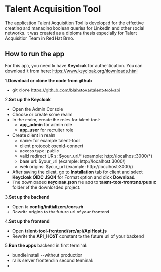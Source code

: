 # Talent Acquisition Tool
The application Talent Acquisition Tool is developed for the effective creating and managing boolean queries for LinkedIn and other social networks. It was created as a diploma thesis especially for Talent Acquisition Team in Red Hat Brno.

## How to run the app
For this app, you need to have **Keycloak** for authentication. You can download it from here: https://www.keycloak.org/downloads.html

1.**Download or clone the code from github**
  - git clone https://github.com/blahutova/talent-tool-api
  
2.**Set up the Keycloak**
  - Open the Admin Console
  - Choose or create some realm
  - In the realm, create the roles for talent tool:
    - **app_admin** for admin role
    - **app_user** for recruiter role
  - Create client in realm
    - name: for example talent-tool
    - client protocol: openid-connect
    - access type: public
    - valid redirect URIs: $your_url/* (example: http://localhost:3000/*)
    - base url: $your_url (example: http://localhost:3000/)
    - web origins: $your_url (example: http://localhost:3000/)
  - After saving the client, go to **Installation** tab for client and select **Keycloak OIDC JSON** for Format option and click **Download**.
  - The downloaded **keycloak.json** file add to **talent-tool-frontend/public** folder of the downloaded project.
  
3.**Set up the backend**
  - Open to **config/initializers/cors.rb**
  - Rewrite origins to the future url of your frontend
  
4.**Set up the frontend**
  - Open **talent-tool-frontend/src/api/ApiHost.js**
  - Rewrite the **API_HOST** constant to the future url of your backend
  
5.**Run the apps**
backend in first terminal:
  -  bundle install --without production
  -  rails server
frontend in second terminal:
  -


